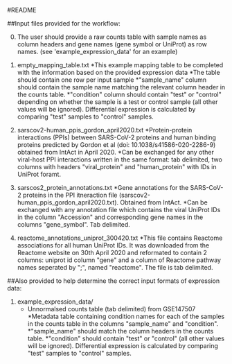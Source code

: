 #README

##Input files provided for the workflow:

0. The user should provide a raw counts table with sample names as column headers and gene names (gene symbol or UniProt) as row names. (see 'example_expression_data' for an example)

1. empty_mapping_table.txt
	*This example mapping table to be completed with the information based on the provided expression data
	*The table should contain one row per input sample
	*"sample_name" column should contain the sample name matching the relevant column header in the counts table.
	*"condition" column should contain "test" or "control"  depending on whether the sample is a test or control sample (all other values will be ignored). Differential expression is calculated by comparing "test" samples to "control" samples.

2. sarscov2-human_ppis_gordon_april2020.txt
	*Protein-protein interactions (PPIs) between SARS-CoV-2 proteins and human binding proteins predicted by Gordon et al (doi: 10.1038/s41586-020-2286-9) obtained from IntAct in April 2020.
	*Can be exchanged for any other viral-host PPI interactions written in the same format: tab delimited, two columns with headers "viral_protein" and "human_protein" with IDs in UniProt foramt.

3. sarscos2_protein_annotations.txt
	*Gene annotations for the SARS-CoV-2 proteins in the PPI itneraction file (sarscov2-human_ppis_gordon_april2020.txt). Obtained from IntAct.
	*Can be exchanged with any annotation file which contains the viral UniProt IDs in the column "Accession" and corresponding gene names in the columns "gene_symbol". Tab delimited.

4. reactome_annotations_uniprot_300420.txt
	*This file contains Reactome associations for all human UniProt IDs. It was downloaded from the Reactome website on 30th April 2020 and reformated to contain 2 columns: uniprot id column "gene" and a column of Reactome pathway names seperated by ";", named "reactome". The file is tab delimited.


##Also provided to help determine the correct input formats of expression data:

1. example_expression_data/
	* Unnormalsed counts table (tab delimited) from GSE147507
	*Metadata table containing condition names for each of the samples in the counts table in the columns "sample_name" and "condition". 
	*"sample_name" should match the column headers in the counts table.
	*"condition" should contain "test" or "control" (all other values will be ignored). Differential expression is calculated by comparing "test" samples to "control" samples.